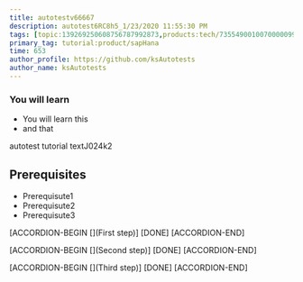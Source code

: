```yaml
---
title: autotestv66667
description: autotest6RC8h5_1/23/2020 11:55:30 PM
tags: [topic:139269250608756787992873,products:tech/73554900100700000996,tutorial:experience/advanced]
primary_tag: tutorial:product/sapHana
time: 653
author_profile: https://github.com/ksAutotests
author_name: ksAutotests
---
```

### You will learn
- You will learn this
- and that

autotest tutorial textJ024k2

## Prerequisites
- Prerequisute1
- Prerequisute2
- Prerequisute3

[ACCORDION-BEGIN [](First step)]
[DONE]
[ACCORDION-END]

[ACCORDION-BEGIN [](Second step)]
[DONE]
[ACCORDION-END]

[ACCORDION-BEGIN [](Third step)]
[DONE]
[ACCORDION-END]


